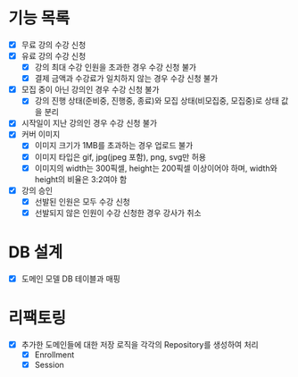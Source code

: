 # 기능 목록

- [x] 무료 강의 수강 신청
- [x] 유료 강의 수강 신청
  - [x] 강의 최대 수강 인원을 초과한 경우 수강 신청 불가
  - [x] 결제 금액과 수강료가 일치하지 않는 경우 수강 신청 불가
- [x] 모집 중이 아닌 강의인 경우 수강 신청 불가
  - [x] 강의 진행 상태(준비중, 진행중, 종료)와 모집 상태(비모집중, 모집중)로 상태 값을 분리
- [x] 시작일이 지난 강의인 경우 수강 신청 불가
- [x] 커버 이미지
  - [x] 이미지 크기가 1MB를 초과하는 경우 업로드 불가
  - [x] 이미지 타입은 gif, jpg(jpeg 포함), png, svg만 허용
  - [x] 이미지의 width는 300픽셀, height는 200픽셀 이상이어야 하며, width와 height의 비율은 3:2여야 함
- [x] 강의 승인
  - [x] 선발된 인원은 모두 수강 신청
  - [x] 선발되지 않은 인원이 수강 신청한 경우 강사가 취소

# DB 설계

- [x] 도메인 모델 DB 테이블과 매핑

# 리팩토링

- [x] 추가한 도메인들에 대한 저장 로직을 각각의 Repository를 생성하여 처리
  - [x] Enrollment
  - [x] Session
